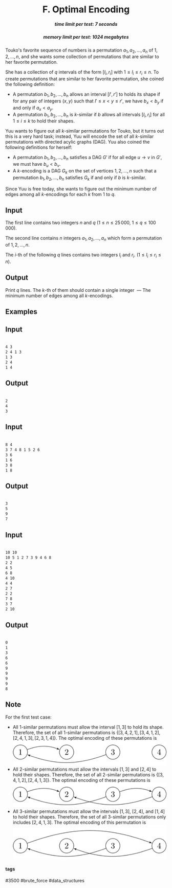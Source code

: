 <h1 style='text-align: center;'> F. Optimal Encoding</h1>

<h5 style='text-align: center;'>time limit per test: 7 seconds</h5>
<h5 style='text-align: center;'>memory limit per test: 1024 megabytes</h5>

Touko's favorite sequence of numbers is a permutation $a_1, a_2, \dots, a_n$ of $1, 2, \dots, n$, and she wants some collection of permutations that are similar to her favorite permutation.

She has a collection of $q$ intervals of the form $[l_i, r_i]$ with $1 \le l_i \le r_i \le n$. To create permutations that are similar to her favorite permutation, she coined the following definition:

* A permutation $b_1, b_2, \dots, b_n$ allows an interval $[l', r']$ to holds its shape if for any pair of integers $(x, y)$ such that $l' \le x < y \le r'$, we have $b_x < b_y$ if and only if $a_x < a_y$.
* A permutation $b_1, b_2, \dots, b_n$ is $k$-similar if $b$ allows all intervals $[l_i, r_i]$ for all $1 \le i \le k$ to hold their shapes.

Yuu wants to figure out all $k$-similar permutations for Touko, but it turns out this is a very hard task; instead, Yuu will encode the set of all $k$-similar permutations with directed acylic graphs (DAG). Yuu also coined the following definitions for herself:

* A permutation $b_1, b_2, \dots, b_n$ satisfies a DAG $G'$ if for all edge $u \to v$ in $G'$, we must have $b_u < b_v$.
* A $k$-encoding is a DAG $G_k$ on the set of vertices $1, 2, \dots, n$ such that a permutation $b_1, b_2, \dots, b_n$ satisfies $G_k$ if and only if $b$ is $k$-similar.

Since Yuu is free today, she wants to figure out the minimum number of edges among all $k$-encodings for each $k$ from $1$ to $q$.

## Input

The first line contains two integers $n$ and $q$ ($1 \le n \le 25\,000$, $1 \le q \le 100\,000$).

The second line contains $n$ integers $a_1, a_2, \dots, a_n$ which form a permutation of $1, 2, \dots, n$.

The $i$-th of the following $q$ lines contains two integers $l_i$ and $r_i$. ($1 \le l_i \le r_i \le n$).

## Output

Print $q$ lines. The $k$-th of them should contain a single integer  — The minimum number of edges among all $k$-encodings.

## Examples

## Input


```

4 3
2 4 1 3
1 3
2 4
1 4

```
## Output


```

2
4
3

```
## Input


```

8 4
3 7 4 8 1 5 2 6
3 6
1 6
3 8
1 8

```
## Output


```

3
5
9
7

```
## Input


```

10 10
10 5 1 2 7 3 9 4 6 8
2 2
4 5
6 8
4 10
4 4
2 7
2 2
7 8
3 7
2 10

```
## Output


```

0
1
3
6
6
9
9
9
9
8

```
## Note

For the first test case:

* All $1$-similar permutations must allow the interval $[1, 3]$ to hold its shape. Therefore, the set of all $1$-similar permutations is $\{[3, 4, 2, 1], [3, 4, 1, 2], [2, 4, 1, 3], [2, 3, 1, 4]\}$. The optimal encoding of these permutations is ![](images/4128a6ff787335449766547609bb326400871a85.png)
* All $2$-similar permutations must allow the intervals $[1, 3]$ and $[2, 4]$ to hold their shapes. Therefore, the set of all $2$-similar permutations is $\{[3, 4, 1, 2], [2, 4, 1, 3]\}$. The optimal encoding of these permutations is ![](images/f8b9494b69f5e6f0f16127113d05109b1cb5c7fa.png)
* All $3$-similar permutations must allow the intervals $[1, 3]$, $[2, 4]$, and $[1, 4]$ to hold their shapes. Therefore, the set of all $3$-similar permutations only includes $[2, 4, 1, 3]$. The optimal encoding of this permutation is ![](images/22b16d291f6811e7dcdc4c9b7486ffe65cf52f6f.png)


#### tags 

#3500 #brute_force #data_structures 